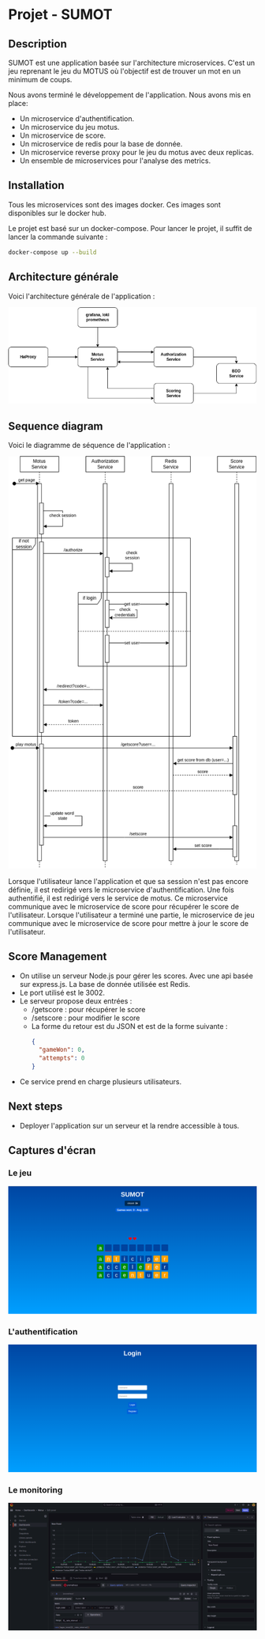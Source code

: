 

# Projet - SUMOT

## Description

SUMOT est une application basée sur l'architecture microservices. C'est un jeu reprenant le jeu du MOTUS où l'objectif est de trouver un mot en un minimum de coups.

Nous avons terminé le développement de l'application. Nous avons mis en place:

- Un microservice d'authentification. 
- Un microservice du jeu motus.
- Un microservice de score.
- Un microservice de redis pour la base de donnée.
- Un microservice reverse proxy pour le jeu du motus avec deux replicas.
- Un ensemble de microservices pour l'analyse des metrics.

## Installation

Tous les microservices sont des images docker. Ces images sont disponibles sur le docker hub.

Le projet est basé sur un docker-compose. Pour lancer le projet, il suffit de lancer la commande suivante :

```bash
docker-compose up --build
```

## Architecture générale

Voici l'architecture générale de l'application :

![Architecture](./architecture.png)

## Sequence diagram

Voici le diagramme de séquence de l'application :

![Sequence diagram](./sequence_diagram.png)

Lorsque l'utilisateur lance l'application et que sa session n'est pas encore définie, il est redirigé vers le microservice d'authentification. Une fois authentifié, il est redirigé vers le service de motus. Ce microservice communique avec le microservice de score pour récupérer le score de l'utilisateur. Lorsque l'utilisateur a terminé une partie, le microservice de jeu communique avec le microservice de score pour mettre à jour le score de l'utilisateur.

## Score Management
- On utilise un serveur Node.js pour gérer les scores. Avec une api basée sur express.js. La base de donnée utilisée est Redis.
- Le port utilisé est le 3002.
- Le serveur propose deux entrées :
  - /getscore : pour récupérer le score
  - /setscore : pour modifier le score
  - La forme du retour est du JSON et est de la forme suivante :
    ```json
    {
      "gameWon": 0,
      "attempts": 0
    }
    ```
-  Ce service prend en charge plusieurs utilisateurs. 


## Next steps

- Deployer l'application sur un serveur et la rendre accessible à tous.

## Captures d'écran

### Le jeu

![Jeu](./jeu.png)

### L'authentification

![Authentification](./authentification.png)

### Le monitoring

![Monitoring](./monitoring.png)

